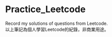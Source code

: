 # Practice_Leetcode
Record my solutions of questions from Leetcode.  
  以上筆記為個人學習Leetcode的紀錄，非商業用途。

